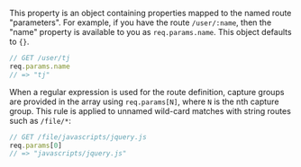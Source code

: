 This property is an object containing properties mapped to the named route "parameters". For example, if you have the route `/user/:name`, then the "name" property is available to you as `req.params.name`. This object defaults to `{}`.

```js
// GET /user/tj
req.params.name
// => "tj"
```

When a regular expression is used for the route definition, capture groups are provided in the array using `req.params[N]`, where `N` is the nth capture group. This rule is applied to unnamed wild-card matches with string routes such as `/file/*`:

```js
// GET /file/javascripts/jquery.js
req.params[0]
// => "javascripts/jquery.js"
```
